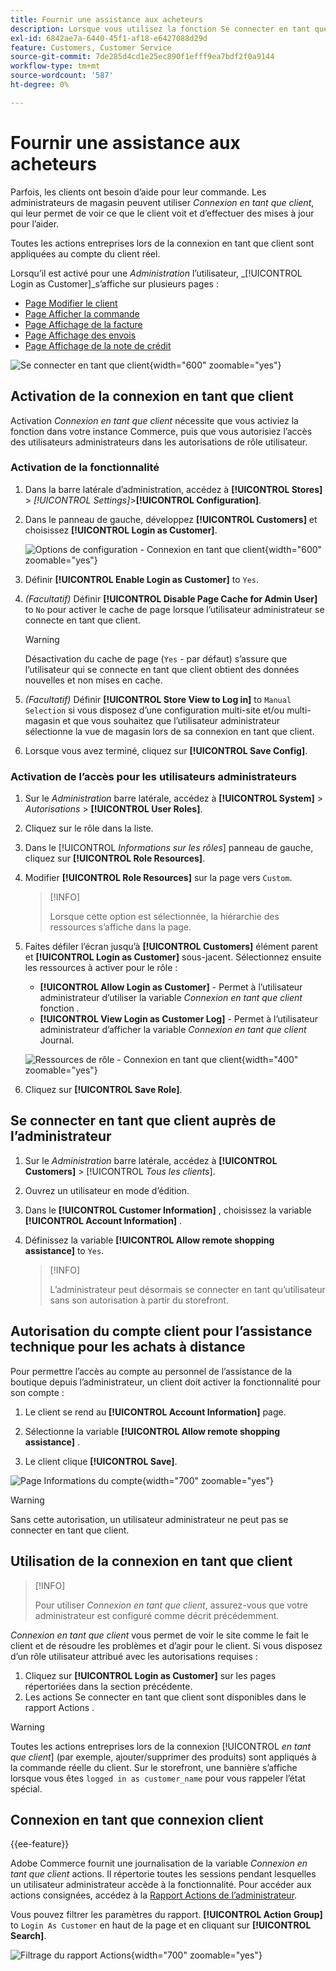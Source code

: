 ```yaml
---
title: Fournir une assistance aux acheteurs
description: Lorsque vous utilisez la fonction Se connecter en tant que client , vous pouvez voir ce que les clients voient et effectuer des mises à jour en leur nom.
exl-id: 6842ae7a-6440-45f1-af18-e6427088d29d
feature: Customers, Customer Service
source-git-commit: 7de285d4cd1e25ec890f1efff9ea7bdf2f0a9144
workflow-type: tm+mt
source-wordcount: '587'
ht-degree: 0%

---
```


# Fournir une assistance aux acheteurs

Parfois, les clients ont besoin d’aide pour leur commande. Les administrateurs de magasin peuvent utiliser _Connexion en tant que client_, qui leur permet de voir ce que le client voit et d’effectuer des mises à jour pour l’aider.

Toutes les actions entreprises lors de la connexion en tant que client sont appliquées au compte du client réel.

Lorsqu’il est activé pour une _Administration_ l’utilisateur, _[!UICONTROL Login as Customer]_s’affiche sur plusieurs pages :

* [Page Modifier le client](../customers/update-account.md)
* [Page Afficher la commande](../stores-purchase/order-processing.md)
* [Page Affichage de la facture](../stores-purchase/invoices.md)
* [Page Affichage des envois](../stores-purchase/shipments.md)
* [Page Affichage de la note de crédit](../stores-purchase/credit-memo-create.md)

![Se connecter en tant que client](assets/login-as-customer.png){width="600" zoomable="yes"}

## Activation de la connexion en tant que client

Activation _Connexion en tant que client_ nécessite que vous activiez la fonction dans votre instance Commerce, puis que vous autorisiez l’accès des utilisateurs administrateurs dans les autorisations de rôle utilisateur.

### Activation de la fonctionnalité

1. Dans la barre latérale d’administration, accédez à  **[!UICONTROL Stores]** > _[!UICONTROL Settings]_>**[!UICONTROL Configuration]**.

1. Dans le panneau de gauche, développez **[!UICONTROL Customers]** et choisissez  **[!UICONTROL Login as Customer]**.

   ![Options de configuration - Connexion en tant que client](../configuration-reference/customers/assets/login-as-customer.png){width="600" zoomable="yes"}

1. Définir **[!UICONTROL Enable Login as Customer]** to `Yes`.

1. _(Facultatif)_ Définir **[!UICONTROL Disable Page Cache for Admin User]** to `No` pour activer le cache de page lorsque l’utilisateur administrateur se connecte en tant que client.

   >[!WARNING]
   >
   > Désactivation du cache de page (`Yes` - par défaut) s’assure que l’utilisateur qui se connecte en tant que client obtient des données nouvelles et non mises en cache.

1. _(Facultatif)_ Définir **[!UICONTROL Store View to Log in]** to `Manual Selection` si vous disposez d’une configuration multi-site et/ou multi-magasin et que vous souhaitez que l’utilisateur administrateur sélectionne la vue de magasin lors de sa connexion en tant que client.

1. Lorsque vous avez terminé, cliquez sur **[!UICONTROL Save Config]**.

### Activation de l’accès pour les utilisateurs administrateurs

1. Sur le _Administration_ barre latérale, accédez à **[!UICONTROL System]** > _Autorisations_ > **[!UICONTROL User Roles]**.

1. Cliquez sur le rôle dans la liste.

1. Dans le [!UICONTROL _Informations sur les rôles_] panneau de gauche, cliquez sur **[!UICONTROL Role Resources]**.

1. Modifier **[!UICONTROL Role Resources]** sur la page vers `Custom`.

   >[!INFO]
   >
   > Lorsque cette option est sélectionnée, la hiérarchie des ressources s’affiche dans la page.

1. Faites défiler l’écran jusqu’à  **[!UICONTROL Customers]** élément parent et **[!UICONTROL Login as Customer]** sous-jacent. Sélectionnez ensuite les ressources à activer pour le rôle :

   * **[!UICONTROL Allow Login as Customer]** - Permet à l’utilisateur administrateur d’utiliser la variable _Connexion en tant que client_ fonction .
   * **[!UICONTROL View Login as Customer Log]** - Permet à l’utilisateur administrateur d’afficher la variable _Connexion en tant que client_ Journal.

   ![Ressources de rôle - Connexion en tant que client](assets/customers-login-as-customer-role-resources.png){width="400" zoomable="yes"}

1. Cliquez sur **[!UICONTROL Save Role]**.

## Se connecter en tant que client auprès de l’administrateur

1. Sur le _Administration_ barre latérale, accédez à **[!UICONTROL Customers]** > [!UICONTROL _Tous les clients_].

1. Ouvrez un utilisateur en mode d’édition.

1. Dans le **[!UICONTROL Customer Information]** , choisissez la variable **[!UICONTROL Account Information]** .

1. Définissez la variable **[!UICONTROL Allow remote shopping assistance]** to `Yes`.

   >[!INFO]
   >
   >L’administrateur peut désormais se connecter en tant qu’utilisateur sans son autorisation à partir du storefront.

## Autorisation du compte client pour l’assistance technique pour les achats à distance

Pour permettre l’accès au compte au personnel de l’assistance de la boutique depuis l’administrateur, un client doit activer la fonctionnalité pour son compte :

1. Le client se rend au **[!UICONTROL Account Information]** page.

1. Sélectionne la variable **[!UICONTROL Allow remote shopping assistance]** .

1. Le client clique **[!UICONTROL Save]**.

![Page Informations du compte](assets/permission.png){width="700" zoomable="yes"}

>[!WARNING]
>
>Sans cette autorisation, un utilisateur administrateur ne peut pas se connecter en tant que client.

## Utilisation de la connexion en tant que client

>[!INFO]
>
>Pour utiliser _Connexion en tant que client_, assurez-vous que votre administrateur est configuré comme décrit précédemment.

_Connexion en tant que client_ vous permet de voir le site comme le fait le client et de résoudre les problèmes et d’agir pour le client. Si vous disposez d’un rôle utilisateur attribué avec les autorisations requises :

1. Cliquez sur **[!UICONTROL Login as Customer]** sur les pages répertoriées dans la section précédente.
1. Les actions Se connecter en tant que client sont disponibles dans le rapport Actions .

>[!WARNING]
>
>Toutes les actions entreprises lors de la connexion [!UICONTROL _en tant que client_] (par exemple, ajouter/supprimer des produits) sont appliqués à la commande réelle du client. Sur le storefront, une bannière s’affiche lorsque vous êtes `logged in as customer_name` pour vous rappeler l’état spécial.

## Connexion en tant que connexion client

{{ee-feature}}

Adobe Commerce fournit une journalisation de la variable _Connexion en tant que client_ actions. Il répertorie toutes les sessions pendant lesquelles un utilisateur administrateur accède à la fonctionnalité. Pour accéder aux actions consignées, accédez à la [Rapport Actions de l’administrateur](../systems/action-log-report.md).

Vous pouvez filtrer les paramètres du rapport. **[!UICONTROL Action Group]** to `Login As Customer` en haut de la page et en cliquant sur **[!UICONTROL Search]**.

![Filtrage du rapport Actions](assets/customers-login-as-customer-log-filter.png){width="700" zoomable="yes"}
